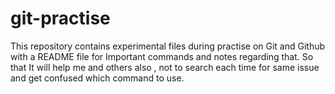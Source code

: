 # git-practise
This repository contains experimental files during practise on Git and Github with a README file for Important commands and notes regarding that. So that It will help me and others also , not to search each time for same issue and get confused which command to use.
